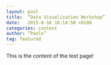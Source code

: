 ```yaml
---
layout: post
title:  “Data Visualisation Workshop“
date:   2015-8-16 16:14:50 +0100
categories: content
author: “Paolo”
tag: featured
---
```

This is the content of the test page!